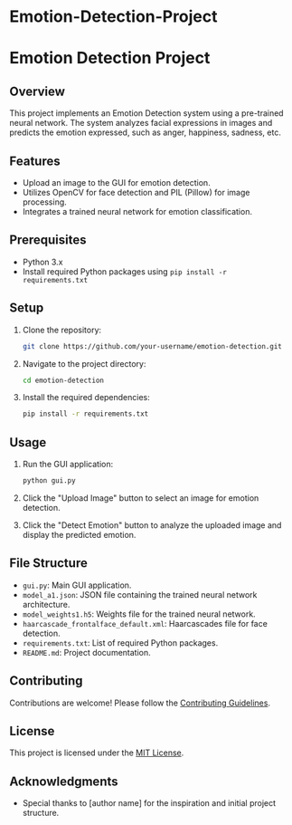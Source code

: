 # Emotion-Detection-Project
# Emotion Detection Project

## Overview

This project implements an Emotion Detection system using a pre-trained neural network. The system analyzes facial expressions in images and predicts the emotion expressed, such as anger, happiness, sadness, etc.

## Features

- Upload an image to the GUI for emotion detection.
- Utilizes OpenCV for face detection and PIL (Pillow) for image processing.
- Integrates a trained neural network for emotion classification.

## Prerequisites

- Python 3.x
- Install required Python packages using `pip install -r requirements.txt`

## Setup

1. Clone the repository:

    ```bash
    git clone https://github.com/your-username/emotion-detection.git
    ```

2. Navigate to the project directory:

    ```bash
    cd emotion-detection
    ```

3. Install the required dependencies:

    ```bash
    pip install -r requirements.txt
    ```

## Usage

1. Run the GUI application:

    ```bash
    python gui.py
    ```

2. Click the "Upload Image" button to select an image for emotion detection.

3. Click the "Detect Emotion" button to analyze the uploaded image and display the predicted emotion.

## File Structure

- `gui.py`: Main GUI application.
- `model_a1.json`: JSON file containing the trained neural network architecture.
- `model_weights1.h5`: Weights file for the trained neural network.
- `haarcascade_frontalface_default.xml`: Haarcascades file for face detection.
- `requirements.txt`: List of required Python packages.
- `README.md`: Project documentation.

## Contributing

Contributions are welcome! Please follow the [Contributing Guidelines](CONTRIBUTING.md).

## License

This project is licensed under the [MIT License](LICENSE).

## Acknowledgments

- Special thanks to [author name] for the inspiration and initial project structure.

